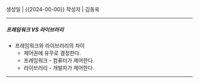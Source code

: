 생성일 | {{2024-00-00}}
작성자 | 김동욱


---
##### 프레임워크 VS 라이브러리


- 프레임워크와 라이브러리의 차이
	- 제어권에 유무로 결정한다.
	- 프레임워크 - 컴퓨터가 제어한다.
	- 라이브러리 - 개발자가 제어한다.












---